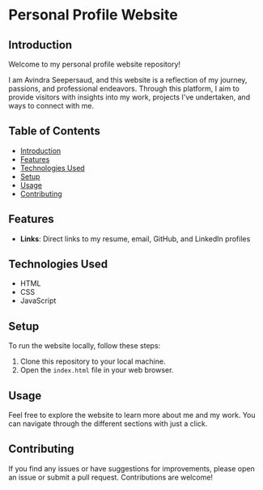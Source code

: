 # Personal Profile Website

## Introduction
Welcome to my personal profile website repository! 

I am Avindra Seepersaud, and this website is a reflection of my journey, passions, and professional endeavors. Through this platform, I aim to provide visitors with insights into my work, projects I've undertaken, and ways to connect with me.

## Table of Contents
- [Introduction](#introduction)
- [Features](#features)
- [Technologies Used](#technologies-used)
- [Setup](#setup)
- [Usage](#usage)
- [Contributing](#contributing)

## Features
- **Links**: Direct links to my resume, email, GitHub, and LinkedIn profiles

## Technologies Used
- HTML
- CSS
- JavaScript

## Setup
To run the website locally, follow these steps:
1. Clone this repository to your local machine.
2. Open the `index.html` file in your web browser.

## Usage
Feel free to explore the website to learn more about me and my work. You can navigate through the different sections with just a click.

## Contributing
If you find any issues or have suggestions for improvements, please open an issue or submit a pull request. Contributions are welcome!
